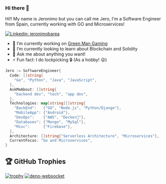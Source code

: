 ### Hi there 👋

Hi!! My name is Jeronimo but you can call me Jero, I'm a Software Engineer from Spain, currently working with GO and Microservices!

[![Linkedin: jeronimobarea](https://img.shields.io/badge/-Linkedin-blue?style=flat-square&logo=Linkedin&logoColor=white&link=https://www.linkedin.com/in/jeronimobarealucas/)](https://www.linkedin.com/in/jeronimobarealucas/)

- 🔭 I’m currently working on [Green Man Gaming](https://www.greenmangaming.com/)
- 🌱 I’m currently looking to learn about Blockchain and Solidity
- 💬 Ask me about anything you want!
- ⚡ Fun fact: I do lockpicking 🔒 (As a hobby! 😜)

```go
Jero := SoftwareEngineer{
  Code: []string{
    "Go", "Python", "Java", "JavaScript",
  },
  AskMeAbout: []string{
    "backend dev", "tech", "app dev",
  },
  Technologies: map[string][]string{
    "BackEnd":   {"GO", "Node.js", "Python/Django"},
    "MobileApp": {"Android"},
    "DevOps":    {"AWS", "Docker🐳"},
    "Databases": {"Mongo", "MySql"},
    "Misc":      {"Firebase"},
  },
  Architecture: []string{"Serverless Architecture", "Microservices"},
  CurrentFocus: "Go and Microservices",
}
```

## 🏆 GitHub Trophies
[![trophy](https://github-profile-trophy.vercel.app/?username=jeronimobarea&theme=onedark&column=8)](https://github.com/ryo-ma/github-profile-trophy)
[![deno-websocket](https://github-readme-stats.vercel.app/api/pin/?username=jeronimobarea&repo=deno-websocket&theme=monokai)](https://github.com/ryo-ma/deno-websokcet)
